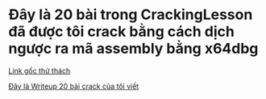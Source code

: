 # Đây là 20 bài trong CrackingLesson đã được tôi crack bằng cách dịch ngược ra mã assembly bằng x64dbg 

[Link gốc thử thách](https://crackinglessons.com/category/challenges/)

[Đây là Writeup 20 bài crack của tôi viết](https://hackmd.io/@AowPhwc/BJTf7Ea56)

